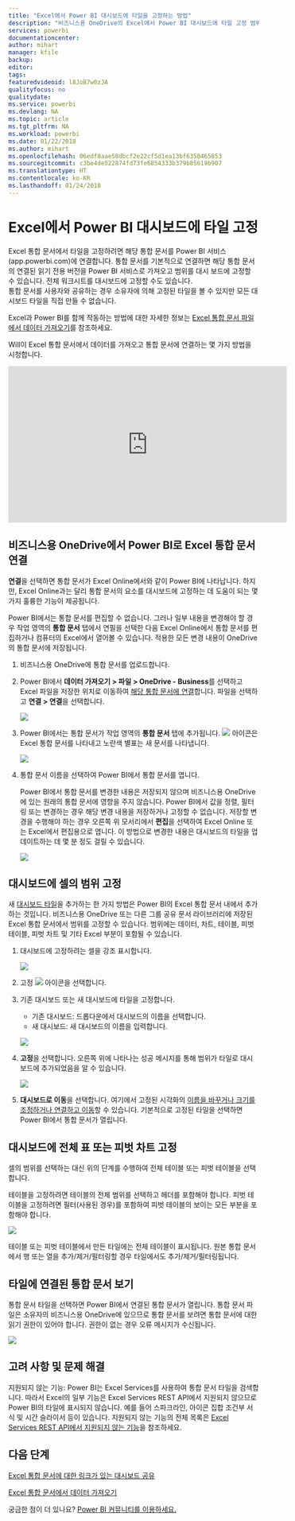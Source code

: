 ```yaml
---
title: "Excel에서 Power BI 대시보드에 타일을 고정하는 방법"
description: "비즈니스용 OneDrive의 Excel에서 Power BI 대시보드에 타일 고정 범위, 차트, 표 고정"
services: powerbi
documentationcenter: 
author: mihart
manager: kfile
backup: 
editor: 
tags: 
featuredvideoid: l8JoB7w0zJA
qualityfocus: no
qualitydate: 
ms.service: powerbi
ms.devlang: NA
ms.topic: article
ms.tgt_pltfrm: NA
ms.workload: powerbi
ms.date: 01/22/2018
ms.author: mihart
ms.openlocfilehash: 06edf8aae58dbcf2e22cf5d1ea13bf6350465853
ms.sourcegitcommit: c3be4de522874fd73fe6854333b379b85619b907
ms.translationtype: HT
ms.contentlocale: ko-KR
ms.lasthandoff: 01/24/2018
---
```

# <a name="pin-a-tile-to-a-power-bi-dashboard-from-excel"></a>Excel에서 Power BI 대시보드에 타일 고정
Excel 통합 문서에서 타일을 고정하려면 해당 통합 문서를 Power BI 서비스(app.powerbi.com)에 연결합니다. 통합 문서를 기본적으로 연결하면 해당 통합 문서의 연결된 읽기 전용 버전을 Power BI 서비스로 가져오고 범위를 대시 보드에 고정할 수 있습니다. 전체 워크시트를 대시보드에 고정할 수도 있습니다.  
통합 문서를 사용자와 공유하는 경우 소유자에 의해 고정된 타일을 볼 수 있지만 모든 대시보드 타일을 직접 만들 수 없습니다. 

Excel과 Power BI를 함께 작동하는 방법에 대한 자세한 정보는 [Excel 통합 문서 파일에서 데이터 가져오기](http://go.microsoft.com/fwlink/?LinkID=521962)를 참조하세요.

Will이 Excel 통합 문서에서 데이터를 가져오고 통합 문서에 연결하는 몇 가지 방법을 시청합니다.

<iframe width="560" height="315" src="https://www.youtube.com/embed/l8JoB7w0zJA" frameborder="0" allowfullscreen></iframe>

## <a name="connect-your-excel-workbook-from-onedrive-for-business-to-power-bi"></a>비즈니스용 OneDrive에서 Power BI로 Excel 통합 문서 연결
**연결**을 선택하면 통합 문서가 Excel Online에서와 같이 Power BI에 나타납니다. 하지만, Excel Online과는 달리 통합 문서의 요소를 대시보드에 고정하는 데 도움이 되는 몇 가지 훌륭한 기능이 제공됩니다.

Power BI에서는 통합 문서를 편집할 수 없습니다. 그러나 일부 내용을 변경해야 할 경우 작업 영역의 **통합 문서** 탭에서 연필을 선택한 다음 Excel Online에서 통합 문서를 편집하거나 컴퓨터의 Excel에서 열어볼 수 있습니다. 적용한 모든 변경 내용이 OneDrive의 통합 문서에 저장됩니다.

1. 비즈니스용 OneDrive에 통합 문서를 업로드합니다.
2. Power BI에서 **데이터 가져오기 > 파일 > OneDrive - Business**를 선택하고 Excel 파일을 저장한 위치로 이동하여 [해당 통합 문서에 연결](service-excel-workbook-files.md)합니다. 파일을 선택하고 **연결 > 연결**을 선택합니다.

   ![](media/service-dashboard-pin-tile-from-excel/power-bi-connect.png)

3. Power BI에서는 통합 문서가 작업 영역의 **통합 문서** 탭에 추가됩니다.  ![](media/service-dashboard-pin-tile-from-excel/pbi_workbookicon.png) 아이콘은 Excel 통합 문서를 나타내고 노란색 별표는 새 문서를 나타냅니다.
   
    
   ![](media/service-dashboard-pin-tile-from-excel/power-bi-workbooks.png)
4. 통합 문서 이름을 선택하여 Power BI에서 통합 문서를 엽니다.

    Power BI에서 통합 문서를 변경한 내용은 저장되지 않으며 비즈니스용 OneDrive에 있는 원래의 통합 문서에 영향을 주지 않습니다. Power BI에서 값을 정렬, 필터링 또는 변경하는 경우 해당 변경 내용을 저장하거나 고정할 수 없습니다. 저장할 변경을 수행해야 하는 경우 오른쪽 위 모서리에서 **편집**을 선택하여 Excel Online 또는 Excel에서 편집용으로 엽니다. 이 방법으로 변경한 내용은 대시보드의 타일을 업데이트하는 데 몇 분 정도 걸릴 수 있습니다.
   
   
   ![](media/service-dashboard-pin-tile-from-excel/power-bi-opened.png)

## <a name="pin-a-range-of-cells-to-a-dashboard"></a>대시보드에 셀의 범위 고정
새 [대시보드 타일](service-dashboard-tiles.md)을 추가하는 한 가지 방법은 Power BI의 Excel 통합 문서 내에서 추가하는 것입니다. 비즈니스용 OneDrive 또는 다른 그룹 공유 문서 라이브러리에 저장된 Excel 통합 문서에서 범위를 고정할 수 있습니다. 범위에는 데이터, 차트, 테이블, 피벗 테이블, 피벗 차트 및 기타 Excel 부분이 포함될 수 있습니다.

1. 대시보드에 고정하려는 셀을 강조 표시합니다.
   
    ![](media/service-dashboard-pin-tile-from-excel/pbi_selectrange.png)
2. 고정 ![](media/service-dashboard-pin-tile-from-excel/pbi_pintile_small.png) 아이콘을 선택합니다. 
3. 기존 대시보드 또는 새 대시보드에 타일을 고정합니다. 
   
   * 기존 대시보드: 드롭다운에서 대시보드의 이름을 선택합니다.
   * 새 대시보드: 새 대시보드의 이름을 입력합니다.
   
    ![](media/service-dashboard-pin-tile-from-excel/pbi_dashdialog1.png)
4. **고정**을 선택합니다. 오른쪽 위에 나타나는 성공 메시지를 통해 범위가 타일로 대시보드에 추가되었음을 알 수 있습니다. 
   
    ![](media/service-dashboard-pin-tile-from-excel/power-bi-go-to-dashboard.png)
5. **대시보드로 이동**을 선택합니다. 여기에서 고정된 시각화의 [이름을 바꾸거나 크기를 조정하거나 연결하고 이동](service-dashboard-edit-tile.md)할 수 있습니다. 기본적으로 고정된 타일을 선택하면 Power BI에서 통합 문서가 열립니다.

## <a name="pin-an-entire-table-or-pivot-chart-to-a-dashboard"></a>대시보드에 전체 표 또는 피벗 차트 고정
셀의 범위를 선택하는 대신 위의 단계를 수행하여 전체 테이블 또는 피벗 테이블을 선택합니다.

테이블을 고정하려면 테이블의 전체 범위를 선택하고 헤더를 포함해야 합니다.  피벗 테이블을 고정하려면 필터(사용된 경우)를 포함하여 피벗 테이블의 보이는 모든 부분을 포함해야 합니다.

 ![](media/service-dashboard-pin-tile-from-excel/pbi_selecttable.png)

테이블 또는 피벗 테이블에서 만든 타일에는 전체 테이블이 표시됩니다.  원본 통합 문서에서 행 또는 열을 추가/제거/필터링할 경우 타일에서도 추가/제거/필터링됩니다.

## <a name="view-the-workbook-linked-to-the-tile"></a>타일에 연결된 통합 문서 보기
통합 문서 타일을 선택하면 Power BI에서 연결된 통합 문서가 열립니다. 통합 문서 파일은 소유자의 비즈니스용 OneDrive에 있으므로 통합 문서를 보려면 통합 문서에 대한 읽기 권한이 있어야 합니다. 권한이 없는 경우 오류 메시지가 수신됩니다.  

 ![](media/service-dashboard-pin-tile-from-excel/pin-from-excel.gif)

## <a name="considerations-and-troubleshooting"></a>고려 사항 및 문제 해결
지원되지 않는 기능: Power BI는 Excel Services를 사용하여 통합 문서 타일을 검색합니다. 따라서 Excel의 일부 기능은 Excel Services REST API에서 지원되지 않으므로 Power BI의 타일에 표시되지 않습니다. 예를 들어 스파크라인, 아이콘 집합 조건부 서식 및 시간 슬라이서 등이 있습니다. 지원되지 않는 기능의 전체 목록은 [Excel Services REST API에서 지원되지 않는 기능](http://msdn.microsoft.com/library/office/ff394477.aspx)을 참조하세요.

## <a name="next-steps"></a>다음 단계
[Excel 통합 문서에 대한 링크가 있는 대시보드 공유](service-share-dashboard-that-links-to-excel-onedrive.md)

[Excel 통합 문서에서 데이터 가져오기](service-excel-workbook-files.md)

궁금한 점이 더 있나요? [Power BI 커뮤니티를 이용하세요.](http://community.powerbi.com/)

